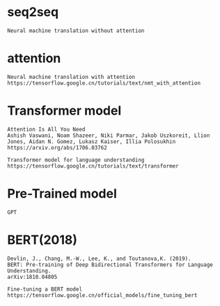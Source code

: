 #
```



```

# seq2seq
```
Neural machine translation without attention
```
# attention
```
Neural machine translation with attention
https://tensorflow.google.cn/tutorials/text/nmt_with_attention
```

# Transformer model
```
Attention Is All You Need
Ashish Vaswani, Noam Shazeer, Niki Parmar, Jakob Uszkoreit, Llion Jones, Aidan N. Gomez, Lukasz Kaiser, Illia Polosukhin
https://arxiv.org/abs/1706.03762
```
```
Transformer model for language understanding
https://tensorflow.google.cn/tutorials/text/transformer
```
# Pre-Trained model
```
GPT 
```
# BERT(2018)
```
Devlin, J., Chang, M.-W., Lee, K., and Toutanova,K. (2019). 
BERT: Pre-training of Deep Bidirectional Transformers for Language Understanding.
arXiv:1810.04805 
```
```
Fine-tuning a BERT model
https://tensorflow.google.cn/official_models/fine_tuning_bert
```
